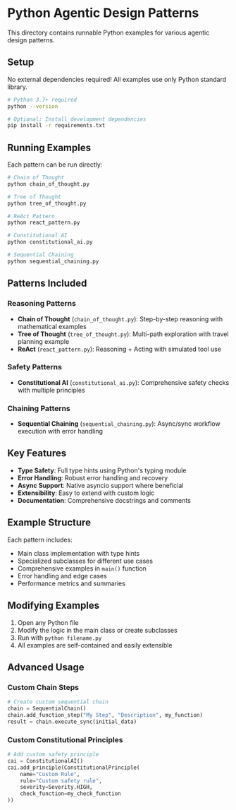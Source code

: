 # Python Agentic Design Patterns

This directory contains runnable Python examples for various agentic design patterns.

## Setup

No external dependencies required! All examples use only Python standard library.

```bash
# Python 3.7+ required
python --version

# Optional: Install development dependencies
pip install -r requirements.txt
```

## Running Examples

Each pattern can be run directly:

```bash
# Chain of Thought
python chain_of_thought.py

# Tree of Thought
python tree_of_thought.py

# ReAct Pattern  
python react_pattern.py

# Constitutional AI
python constitutional_ai.py

# Sequential Chaining
python sequential_chaining.py
```

## Patterns Included

### Reasoning Patterns

- **Chain of Thought** (`chain_of_thought.py`): Step-by-step reasoning with mathematical examples
- **Tree of Thought** (`tree_of_thought.py`): Multi-path exploration with travel planning example
- **ReAct** (`react_pattern.py`): Reasoning + Acting with simulated tool use

### Safety Patterns

- **Constitutional AI** (`constitutional_ai.py`): Comprehensive safety checks with multiple principles

### Chaining Patterns

- **Sequential Chaining** (`sequential_chaining.py`): Async/sync workflow execution with error handling

## Key Features

- **Type Safety**: Full type hints using Python's typing module
- **Error Handling**: Robust error handling and recovery
- **Async Support**: Native asyncio support where beneficial
- **Extensibility**: Easy to extend with custom logic
- **Documentation**: Comprehensive docstrings and comments

## Example Structure

Each pattern includes:
- Main class implementation with type hints
- Specialized subclasses for different use cases
- Comprehensive examples in `main()` function
- Error handling and edge cases
- Performance metrics and summaries

## Modifying Examples

1. Open any Python file
2. Modify the logic in the main class or create subclasses
3. Run with `python filename.py`
4. All examples are self-contained and easily extensible

## Advanced Usage

### Custom Chain Steps
```python
# Create custom sequential chain
chain = SequentialChain()
chain.add_function_step("My Step", "Description", my_function)
result = chain.execute_sync(initial_data)
```

### Custom Constitutional Principles
```python
# Add custom safety principle
cai = ConstitutionalAI()
cai.add_principle(ConstitutionalPrinciple(
    name="Custom Rule",
    rule="Custom safety rule",
    severity=Severity.HIGH,
    check_function=my_check_function
))
```
